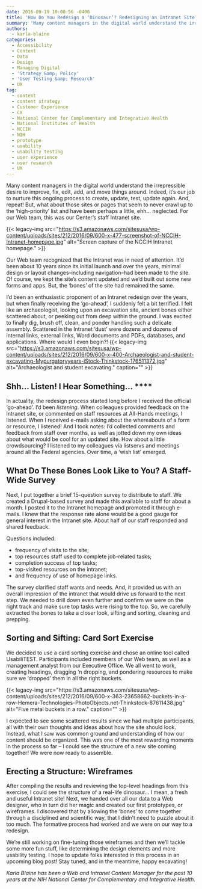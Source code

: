 ```yaml
---
date: 2016-09-19 10:00:56 -0400
title: 'How Do You Redesign a ‘Dinosaur’? Redesigning an Intranet Site: the Beginning Stages'
summary: 'Many content managers in the digital world understand the irrepressible desire to improve, fix, edit, add, and move things around. Indeed, it&rsquo;s our job to nurture this ongoing process to create, update, test, update again. And, repeat! But, what about those sites or pages that seem to never crawl up to the &lsquo;high-priority&rsquo; list and'
authors:
  - karla-blaine
categories:
  - Accessibility
  - Content
  - Data
  - Design
  - Managing Digital
  - 'Strategy &amp; Policy'
  - 'User Testing &amp; Research'
  - UX
tag:
  - content
  - content strategy
  - Customer Experience
  - CX
  - National Center for Complementary and Integrative Health
  - National Institutes of Health
  - NCCIH
  - NIH
  - prototype
  - usability
  - usability testing
  - user experience
  - user research
  - UX
---
```


Many content managers in the digital world understand the irrepressible desire to improve, fix, edit, add, and move things around. Indeed, it’s our job to nurture this ongoing process to create, update, test, update again. And, repeat! But, what about those sites or pages that seem to never crawl up to the ‘high-priority’ list and have been perhaps a little, ehh… neglected. For our Web team, this was our Center’s staff Intranet site.

{{< legacy-img src="https://s3.amazonaws.com/sitesusa/wp-content/uploads/sites/212/2016/09/600-x-477-screenshot-of-NCCIH-Intranet-homepage.jpg" alt="Screen capture of the NCCIH Intranet homepage." >}}

Our Web team recognized that the Intranet was in need of attention. It’d been about 10 years since its initial launch and over the years, minimal design or layout changes&#8211;including navigation&#8211;had been made to the site. Of course, we kept the site’s content updated and we’d built out some new forms and apps. But, the ‘bones’ of the site had remained the same. 

I’d been an enthusiastic proponent of an Intranet redesign over the years, but when finally receiving the ‘go-ahead’, I suddenly felt a bit terrified. I felt like an archaeologist, looking upon an excavation site, ancient bones either scattered about, or peeking out from deep within the ground. I was excited to finally dig, brush off, clean, and ponder handling such a delicate assembly. Scattered in the Intranet ‘dust’ were dozens and dozens of internal links, external links, Word documents and PDFs, databases, and applications. Where would I even begin?! {{< legacy-img src="https://s3.amazonaws.com/sitesusa/wp-content/uploads/sites/212/2016/09/600-x-400-Archaeologist-and-student-excavating-Mypurgatoryyears-iStock-Thinkstock-176511372.jpg" alt="Archaeologist and student excavating." caption="" >}} 

## Shh… Listen! I Hear Something… ****

In actuality, the redesign process started long before I received the official ‘go-ahead’. I’d been </span>_<span style="font-weight: 400">listening</span>_<span style="font-weight: 400">. When colleagues provided feedback on the Intranet site, or commented on staff resources at All-Hands meetings, I listened. When I received e-mails asking about the whereabouts of a form or resource, I listened!  And I took notes: I’d collected comments and feedback from staff over months, as well as jotted down my own ideas about what would be cool for an updated site. How about a little crowdsourcing? I listened to my colleagues via listservs and meetings around all the Federal agencies. Over time, a ‘wish list’ emerged.</p> 

<h2>
  What Do These Bones Look Like to You?  A Staff-Wide Survey
</h2>

<p>
  Next, I put together a brief 15-question survey to distribute to staff. We created a Drupal-based survey and made this available to staff for about a month. I posted it to the Intranet homepage and promoted it through e-mails. I knew that the response rate alone would be a good gauge for general interest in the Intranet site. About half of our staff responded and shared feedback.
</p>

<p>
  Questions included:
</p>

<ul>
  <li style="font-weight: 400">
    frequency of visits to the site;
  </li>
  <li style="font-weight: 400">
    top resources staff used to complete job-related tasks;
  </li>
  <li style="font-weight: 400">
    completion success of top tasks;
  </li>
  <li style="font-weight: 400">
    top-visited resources on the intranet;
  </li>
  <li style="font-weight: 400">
    and frequency of use of homepage links. 
  </li>
</ul>

<p>
  The survey clarified staff wants and needs. And, it provided us with an overall impression of the intranet that would drive us forward to the next step. We needed to drill down even further and confirm we were on the right track and make sure top tasks were rising to the top. So, we carefully extracted the bones to take a closer look, sifting and sorting, cleaning and prepping.
</p>

<h2>
  Sorting and Sifting: Card Sort Exercise
</h2>

<p>
  We decided to use a card sorting exercise and chose an online tool called UsabiliTEST. Participants included members of our Web team, as well as a management analyst from our Executive Office. We all went to work, creating headings, dragging ‘n dropping, and pondering resources to make sure we ‘dropped’ them in all the right buckets.
</p> {{< legacy-img src="https://s3.amazonaws.com/sitesusa/wp-content/uploads/sites/212/2016/09/600-x-363-23658662-buckets-in-a-row-Hemera-Technologies-PhotoObjects.net-Thinkstock-87611438.jpg" alt="Five metal buckets in a row." caption="" >}} 

<p>
  I expected to see some scattered results since we had multiple participants, all with their own thoughts and ideas about how the site should look. Instead, what I saw was common ground and understanding of how our content should be organized. This was one of the most rewarding moments in the process so far &#8211; I could see the structure of a new site coming together! We were now ready to assemble.
</p>

<h2>
  Erecting a Structure: Wireframes
</h2>

<p>
  After compiling the results and reviewing the top-level headings from this exercise, I could see the structure of a real-life dinosaur… I mean, a fresh and useful Intranet site! Next, we handed over all our data to a Web designer, who in turn did her magic and created our first prototypes, or wireframes. I discovered that by allowing the ‘bones’ to come together through a disciplined and scientific way, that I didn’t need to puzzle about it too much. The formative process had worked and we were on our way to a redesign.
</p>

<p>
  We’re still working on fine-tuning those wireframes and then we’ll tackle some more fun stuff, like determining the design elements and more usability testing. I hope to update folks interested in this process in an upcoming blog post! Stay tuned, and in the meantime, happy excavating!
</p>

<p>
   
</p>

<p>
  <i>Karla Blaine has been a Web and Intranet Content Manager for the past 10 years at the NIH National Center for Complementary and Integrative Health.</i>
</p>